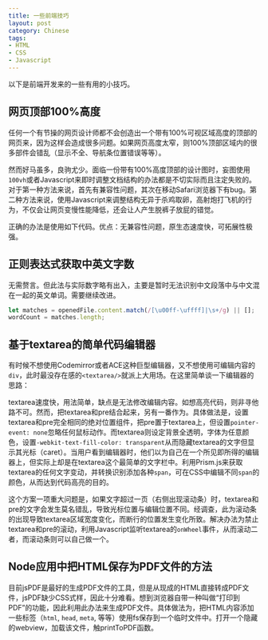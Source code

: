 ```yaml
---
title: 一些前端技巧
layout: post
category: Chinese
tags:
- HTML
- CSS
- Javascript
---
```


以下是前端开发来的一些有用的小技巧。

## 网页顶部100%高度

任何一个有节操的网页设计师都不会创造出一个带有100%可视区域高度的顶部的网页来，因为这样会造成很多问题。如果网页高度太窄，则100%顶部区域内的很多部件会错乱（显示不全、导航条位置错误等等）。

然而好马虽多，良驹尤少。面临一份带有100%高度顶部的设计图时，妄图使用`100vh`或者Javascript来即时调整文档结构的办法都是不切实际而且注定失败的。对于第一种方法来说，首先有兼容性问题，其次在移动Safari浏览器下有bug。第二种方法来说，使用Javascript来调整结构无异于杀鸡取卵，高射炮打飞机的行为，不仅会让网页变慢性能降低，还会让人产生脱裤子放屁的错觉。

正确的办法是使用如下代码。优点：无兼容性问题，原生态速度快，可拓展性极强。

<script async src="//jsfiddle.net/fuermosi777/144f7q4q/embed/html,css,result/"></script>

## 正则表达式获取中英文字数

无需赘言。但此法与实际数字略有出入，主要是暂时无法识别中文段落中与中文混在一起的英文单词。需要继续改进。

```javascript
let matches = openedFile.content.match(/[\u00ff-\uffff]|\s+/g) || [];
wordCount = matches.length;
```

## 基于textarea的简单代码编辑器

有时候不想使用Codemirror或者ACE这种巨型编辑器，又不想使用可编辑内容的`div`，此时最没存在感的`<textarea/>`就派上大用场。在这里简单谈一下编辑器的思路：

textarea速度快，用法简单，缺点是无法修改编辑内容。如想高亮代码，则非寻他路不可。然而，把textarea和pre结合起来，另有一番作为。具体做法是，设置textarea和pre完全相同的绝对位置组件，把pre置于textarea上，但设置`pointer-event: none`忽略任何鼠标动作。而textarea则设定背景全透明，字体为任意颜色，设置`-webkit-text-fill-color: transparent`从而隐藏textarea的文字但显示其光标（caret）。当用户看到编辑器时，他们以为自己在一个所见即所得的编辑器上，但实际上却是在textarea这个最简单的文字栏中。利用Prism.js来获取textarea的任何文字变动，并转换识别添加各种`span`，可在CSS中编辑不同`span`的颜色，从而达到代码高亮的目的。

这个方案一项重大问题是，如果文字超过一页（右侧出现滚动条）时，textarea和pre的文字会发生莫名错乱，导致光标位置与编辑位置不同。经调查，此为滚动条的出现导致textarea区域宽度变化，而断行的位置发生变化所致。解决办法为禁止textarea和pre的滚动，利用Javascript监听textarea的`onWheel`事件，从而滚动二者，而滚动条则可以自己做一个。

## Node应用中把HTML保存为PDF文件的方法

目前jsPDF是最好的生成PDF文件的工具，但是从现成的HTML直接转成PDF文件，jsPDF缺少CSS式样，因此十分难看。想到浏览器自带一种叫做“打印到PDF”的功能，因此利用此办法来生成PDF文件。具体做法为，把HTML内容添加一些标签（`html`, `head`, `meta`, 等等）使用fs保存到一个临时文件中。打开一个隐藏的webview，加载该文件，触printToPDF函数。